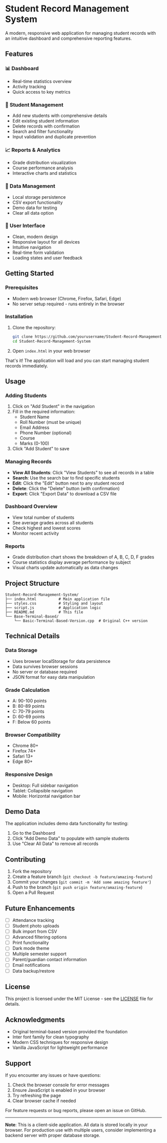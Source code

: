 # Student Record Management System

A modern, responsive web application for managing student records with an intuitive dashboard and comprehensive reporting features.

## Features

### 📊 Dashboard
- Real-time statistics overview
- Activity tracking
- Quick access to key metrics

### 👥 Student Management
- Add new students with comprehensive details
- Edit existing student information
- Delete records with confirmation
- Search and filter functionality
- Input validation and duplicate prevention

### 📈 Reports & Analytics
- Grade distribution visualization
- Course performance analysis
- Interactive charts and statistics

### 💾 Data Management
- Local storage persistence
- CSV export functionality
- Demo data for testing
- Clear all data option

### 🎨 User Interface
- Clean, modern design
- Responsive layout for all devices
- Intuitive navigation
- Real-time form validation
- Loading states and user feedback

## Getting Started

### Prerequisites
- Modern web browser (Chrome, Firefox, Safari, Edge)
- No server setup required - runs entirely in the browser

### Installation
1. Clone the repository:
   ```bash
   git clone https://github.com/yourusername/Student-Record-Management-System.git
   cd Student-Record-Management-System
   ```

2. Open `index.html` in your web browser

That's it! The application will load and you can start managing student records immediately.

## Usage

### Adding Students
1. Click on "Add Student" in the navigation
2. Fill in the required information:
   - Student Name
   - Roll Number (must be unique)
   - Email Address
   - Phone Number (optional)
   - Course
   - Marks (0-100)
3. Click "Add Student" to save

### Managing Records
- **View All Students**: Click "View Students" to see all records in a table
- **Search**: Use the search bar to find specific students
- **Edit**: Click the "Edit" button next to any student record
- **Delete**: Click the "Delete" button (with confirmation)
- **Export**: Click "Export Data" to download a CSV file

### Dashboard Overview
- View total number of students
- See average grades across all students
- Check highest and lowest scores
- Monitor recent activity

### Reports
- Grade distribution chart shows the breakdown of A, B, C, D, F grades
- Course statistics display average performance by subject
- Visual charts update automatically as data changes

## Project Structure

```
Student-Record-Management-System/
├── index.html          # Main application file
├── styles.css          # Styling and layout
├── script.js           # Application logic
├── README.md           # This file
└── Base-Terminal-Based/
    └── Basic-Terminal-Based-Version.cpp  # Original C++ version
```

## Technical Details

### Data Storage
- Uses browser localStorage for data persistence
- Data survives browser sessions
- No server or database required
- JSON format for easy data manipulation

### Grade Calculation
- A: 90-100 points
- B: 80-89 points
- C: 70-79 points
- D: 60-69 points
- F: Below 60 points

### Browser Compatibility
- Chrome 80+
- Firefox 74+
- Safari 13+
- Edge 80+

### Responsive Design
- Desktop: Full sidebar navigation
- Tablet: Collapsible navigation
- Mobile: Horizontal navigation bar

## Demo Data

The application includes demo data functionality for testing:
1. Go to the Dashboard
2. Click "Add Demo Data" to populate with sample students
3. Use "Clear All Data" to remove all records

## Contributing

1. Fork the repository
2. Create a feature branch (`git checkout -b feature/amazing-feature`)
3. Commit your changes (`git commit -m 'Add some amazing feature'`)
4. Push to the branch (`git push origin feature/amazing-feature`)
5. Open a Pull Request

## Future Enhancements

- [ ] Attendance tracking
- [ ] Student photo uploads
- [ ] Bulk import from CSV
- [ ] Advanced filtering options
- [ ] Print functionality
- [ ] Dark mode theme
- [ ] Multiple semester support
- [ ] Parent/guardian contact information
- [ ] Email notifications
- [ ] Data backup/restore

## License

This project is licensed under the MIT License - see the [LICENSE](LICENSE) file for details.

## Acknowledgments

- Original terminal-based version provided the foundation
- Inter font family for clean typography
- Modern CSS techniques for responsive design
- Vanilla JavaScript for lightweight performance

## Support

If you encounter any issues or have questions:
1. Check the browser console for error messages
2. Ensure JavaScript is enabled in your browser
3. Try refreshing the page
4. Clear browser cache if needed

For feature requests or bug reports, please open an issue on GitHub.

---

**Note**: This is a client-side application. All data is stored locally in your browser. For production use with multiple users, consider implementing a backend server with proper database storage.